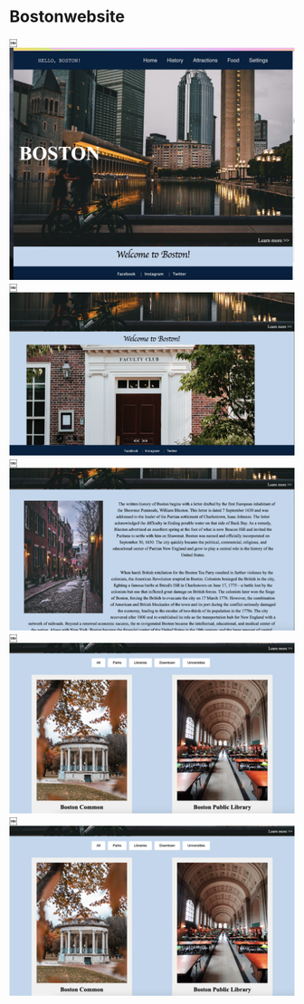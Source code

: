 # Bostonwebsite

￼![Image](./Screenshot_boston.JPG)
￼![Image](./Screenshot_welcome.JPG)
￼![Image](./Screenshot_history.JPG)
￼![Image](./Screenshot_attractions.JPG)
￼![Image](./Screenshot_attractions.JPG)



